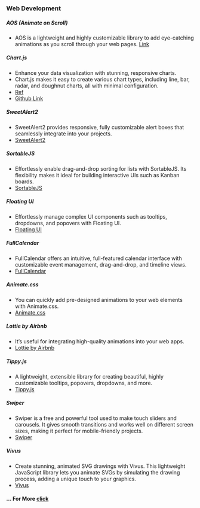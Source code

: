 ### Web Development

##### AOS (Animate on Scroll)

- AOS is a lightweight and highly customizable library to add eye-catching animations as you scroll through your web pages.
[Link](https://michalsnik.github.io/aos/)

##### Chart.js
- Enhance your data visualization with stunning, responsive charts.
- Chart.js makes it easy to create various chart types, including line, bar, radar, and doughnut charts, all with minimal configuration.
- [Ref](https://www.chartjs.org/)
- [Github Link](https://github.com/chartjs/Chart.js)

##### SweetAlert2
- SweetAlert2 provides responsive, fully customizable alert boxes that seamlessly integrate into your projects.
- [SweetAlert2](https://sweetalert2.github.io/)

##### SortableJS
- Effortlessly enable drag-and-drop sorting for lists with SortableJS. Its flexibility makes it ideal for building interactive UIs such as Kanban boards.
- [SortableJS](https://sortablejs.github.io/Sortable/)

##### Floating UI
- Effortlessly manage complex UI components such as tooltips, dropdowns, and popovers with Floating UI.
- [Floating UI](https://floating-ui.com/)

##### FullCalendar
- FullCalendar offers an intuitive, full-featured calendar interface with customizable event management, drag-and-drop, and timeline views.
- [FullCalendar](https://floating-ui.com/)

##### Animate.css
- You can quickly add pre-designed animations to your web elements with Animate.css.
- [Animate.css](https://animate.style/)

##### Lottie by Airbnb
- It’s useful for integrating high-quality animations into your web apps.
- [Lottie by Airbnb](https://lottiefiles.com/)

##### Tippy.js
- A lightweight, extensible library for creating beautiful, highly customizable tooltips, popovers, dropdowns, and more.
- [Tippy.js](https://atomiks.github.io/tippyjs/)

##### Swiper
- Swiper is a free and powerful tool used to make touch sliders and carousels. It gives smooth transitions and works well on different screen sizes, making it perfect for mobile-friendly projects.
- [Swiper](https://swiperjs.com/)

##### Vivus
- Create stunning, animated SVG drawings with Vivus. This lightweight JavaScript library lets you animate SVGs by simulating the drawing process, adding a unique touch to your graphics.
- [Vivus](https://maxwellito.github.io/vivus/)


#### ... For More [click](https://shefali.dev/blog/)


